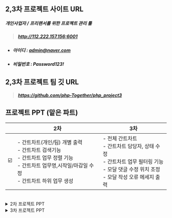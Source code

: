 
## 2,3차 프로젝트 사이트 URL
##### 개인사업자 / 프리랜서를 위한 프로젝트 관리 툴
> ##### http://112.222.157.156:6001
- ##### 아이디 : admin@naver.com
- ##### 비밀번호 : Password123!

## 2,3차 프로젝트 팀 깃 URL
> ##### https://github.com/php-Together/php_project3

## 프로젝트 PPT (맡은 파트)
|  | 2차 | 3차 |
| ------ | -- | -- |
| ☑️ | - 간트차트(개인/팀) 개별 출력<br>- 간트차트 검색기능<br>- 간트차트 업무 정렬 기능<br>- 간트차트 업무명,시작일/마감일 수정<br>- 간트차트 하위 업무 생성| - 전체 간트차트<br>- 간트차트 담당자, 상태 수정<br>- 간트차트 업무 필터링 기능<br>- 모달 댓글 수정 위치 조정<br>- 모달 작성 오류 메세지 출력 |

<br>

<details markdown="1">
<summary> 2차 프로젝트 PPT</summary>
  
![image](https://github.com/kktofu720/PHP-2nd-project/assets/142575027/c6b77422-c765-4974-987c-245c51e50695)
![image](https://github.com/kktofu720/PHP-2nd-project/assets/142575027/9994295b-c0a8-4e52-9ed8-f0eedae51778)
![image](https://github.com/kktofu720/PHP-2nd-project/assets/142575027/888d8e8d-0876-470d-b54f-e7420090f7cd)
![image](https://github.com/kktofu720/PHP-2nd-project/assets/142575027/1078d73f-8804-42cb-bfad-9c576b52f904)
![image](https://github.com/kktofu720/PHP-2nd-project/assets/142575027/e8d01832-9bb3-43c4-be0a-8999242e6870)
![image](https://github.com/kktofu720/PHP-2nd-project/assets/142575027/cd2e506f-b0be-4a4a-800e-748b82aec676)
![image](https://github.com/kktofu720/PHP-2nd-project/assets/142575027/553bb0ed-0ea0-413a-a511-52e5196eb5ac)
![image](https://github.com/kktofu720/PHP-2nd-project/assets/142575027/bc05e29c-14f1-497e-ad26-3102e316da42)
![image](https://github.com/kktofu720/PHP-2nd-project/assets/142575027/6a292dd0-c644-41fc-b014-e91303cd858e)
![image](https://github.com/kktofu720/PHP-2nd-project/assets/142575027/b76b7cd7-be91-431d-8181-31a6cb65331a)
![image](https://github.com/kktofu720/PHP-2nd-project/assets/142575027/33021c0d-8fd8-4d13-8942-0e405ef8af0c)
#### > 업무추가/더보기버튼 기능
##### - 우측 상단에 있는 업무추가 버튼을 누르면 작성모달을 통해 상위업무를 추가할 수 있습니다.
##### - 업무명 옆에 있는 더보기 버튼을 누르면 메뉴바가 뜨는데 상세모달을 띄울 수 있는 자세히보기 버튼과 <br>
##### 하위업무를 추가할 수 있는 버튼이 있습니다.
##### - 상위업무에서 눌렀을 땐 자세히보기/하위업무추가 버튼이 뜨고 <br>
##### 하위업무에서 눌렀을 땐 하위업무를 추가할 수 없게 자세히보기 버튼만 뜹니다.
#### > 수정 기능
##### - 업무명과 시작일/마감일의 달력을 클릭 시 바로 수정을 할 수 있으며 차트도 변경됩니다.
<br>

![image](https://github.com/kktofu720/PHP-2nd-project/assets/142575027/0ee1814d-9197-4ffd-881a-01969d7207ab)
#### > 새 업무 추가 문구 출력
##### - 새 프로젝트를 만들고 업무가 없는 상태에서 문구가 출력됩니다.
#### > 검색 기능
##### - 검색란에 업무명/담당자/상태를 검색할 수 있습니다.
##### - 입력한 키워드를 포함한 업무만 뜨게 됩니다.
#### > 정렬 기능
##### - 화살표 모양을 누르면 정렬을 할 수 있습니다.
##### - 한 번 누르면 오름차순, 두 번 누르면 내림차순, 세 번 누르면 정렬해제가 됩니다.
<br>

![image](https://github.com/kktofu720/PHP-2nd-project/assets/142575027/e4e99797-bc49-4707-b6f6-df3452a45c61)
![image](https://github.com/kktofu720/PHP-2nd-project/assets/142575027/c0e049ef-e59d-4399-9283-09003869dedb)

</details>

<details markdown="1">
<summary>3차 프로젝트 PPT</summary>
  
![image](https://github.com/kktofu720/PHP-2nd-project/assets/142575027/455e18ff-0ae2-4939-92a1-d43bc377434b)
![image](https://github.com/kktofu720/PHP-2nd-project/assets/142575027/e738627a-e4a0-4a24-b1c2-53c820c71a1f)
![image](https://github.com/kktofu720/PHP-2nd-project/assets/142575027/700c8d89-919d-4c9c-bc08-46d03707cfdf)
![image](https://github.com/kktofu720/PHP-2nd-project/assets/142575027/58e0740a-6dc5-4fbf-a7a8-844608f89089)
![image](https://github.com/kktofu720/PHP-2nd-project/assets/142575027/7ffffca0-f072-4961-96d1-9ceff74fb390)
![image](https://github.com/kktofu720/PHP-2nd-project/assets/142575027/056cd001-31b5-4483-b046-8de32ee6820e)
![image](https://github.com/kktofu720/PHP-2nd-project/assets/142575027/8e678031-60f2-48ea-a675-5c6a24a1f19e)
![image](https://github.com/kktofu720/PHP-2nd-project/assets/142575027/ee274030-27d1-4668-a644-69e22156b665)
![image](https://github.com/kktofu720/PHP-2nd-project/assets/142575027/904c2031-c457-4021-8706-89b6321c24c8)
![image](https://github.com/kktofu720/PHP-2nd-project/assets/142575027/c26c3725-aa6d-4e09-a8df-4c4229ca1763)
![image](https://github.com/kktofu720/PHP-2nd-project/assets/142575027/ac373e40-7dbc-4c4b-81a6-aee31b8f1fcf)
![image](https://github.com/kktofu720/PHP-2nd-project/assets/142575027/a40dce24-3061-4243-b7cb-f265a03eac81)
![image](https://github.com/kktofu720/PHP-2nd-project/assets/142575027/99fdf803-e3ed-4f9d-9750-7fe86de8b726)

#### > 업무추가/더보기버튼 기능
##### - 우측 상단에 있는 업무추가 버튼을 누르면 작성모달을 통해 상위업무를 추가할 수 있습니다.
##### - 업무명 옆에 있는 더보기 버튼을 누르면 메뉴바가 뜨는데 상세모달을 띄울 수 있는 자세히보기 버튼과 <br>
##### 하위업무를 추가할 수 있는 버튼이 있습니다.
##### - 상위업무에서 눌렀을 땐 자세히보기/하위업무추가 버튼이 뜨고 <br>
##### 하위업무에서 눌렀을 땐 하위업무를 추가할 수 없게 자세히보기 버튼만 뜹니다.
#### > 수정 기능
##### - 업무명과 시작일/마감일의 달력을 클릭 시 바로 수정을 할 수 있으며 차트도 변경됩니다.
<br>

![image](https://github.com/kktofu720/PHP-2nd-project/assets/142575027/9ba15e26-9944-4be5-ba5d-6290c66588d1)
#### > 정렬 기능
##### - 상단에 있는 정렬을 클릭하면 드롭박스가 뜹니다.
##### - 각각의 화살표 모양을 누르면 정렬을 할 수 있습니다.
##### - 한 번 누르면 오름차순, 두 번 누르면 내림차순, 세 번 누르면 정렬해제가 됩니다.

#### > 검색 기능
##### - 좌측 상단에 있는 검색란에 업무명을 검색할 수 있습니다.
##### - 입력한 키워드를 포함한 업무만 뜨게 됩니다.

#### > 새 업무 추가 문구 출력
##### - 새 프로젝트를 만들고 업무가 없는 상태에서 문구가 출력됩니다.
<br>

![image](https://github.com/kktofu720/PHP-2nd-project/assets/142575027/cec6349e-f7d3-4044-b510-eca5b36559c4)

#### > 수정 기능
##### - 담당자와 상태 칸을 누르면 드롭박스가 뜹니다.
##### - 안에 있는 값을 클릭하면 바뀌면서 바로 수정이 가능합니다.

#### > 업무명 자세히 보기
##### - 업무명이 너무 길어 다 안보일 때 마우스를 올리면 한 눈에 볼 수 있게 팝오버가 뜨게 했습니다. 
<br>

![image](https://github.com/kktofu720/PHP-2nd-project/assets/142575027/8cc4e573-c4b0-4dbc-91be-bf712bf8c86d)

#### > 필터링 기능
##### - 상단에 있는 필터를 클릭하면 드롭박스가 뜹니다.
##### - 상태/담당자/시작일/마감일을 각각 체크하면 체크한 값들만 포함된 업무가 필터링 됩니다.
<br>

![image](https://github.com/kktofu720/PHP-2nd-project/assets/142575027/4ba12c60-fa5a-48ab-92c1-d2c58b122d52)

#### > 전체 간트차트 출력
##### - 프로젝트 별 간트차트를 모두 모아 한 번에 볼 수 있는 전체 간트차트입니다.
<br>

![image](https://github.com/kktofu720/PHP-2nd-project/assets/142575027/93241863-5349-4d7e-a763-a0f4fb8b2920)

#### > 모달 댓글 수정 위치 조정
##### - 2차 프로젝트에서 받은 피드백을 반영했습니다.
##### - 모달창에서 댓글 수정위치를 아래의 댓글 등록 부분이 아닌<br>
##### 해당 댓글 위치에서 바로 수정이 가능하도록 조정하였습니다.

#### > 작성/수정 모달 글자 수 제한
##### - 제목 글자 수를 최대 100자, 내용 글자 수를 최대 500자로 제한하였습니다.
##### - 제목을 미입력 시, 제목/내용 글자 수 초과 시 각각 에러메세지를 뜨게 했습니다.
<br>

![image](https://github.com/kktofu720/PHP-2nd-project/assets/142575027/30cb6e27-b198-493f-8cf0-9845ae9a2881)
![image](https://github.com/kktofu720/PHP-2nd-project/assets/142575027/85fcfb58-2506-46aa-9914-6d993cc2c76e)


</details>
